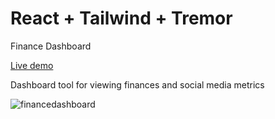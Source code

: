# React + Tailwind + Tremor

Finance Dashboard

[Live demo](https://wondrous-quokka-37b4cb.netlify.app/)

Dashboard tool for viewing finances and social media metrics

![financedashboard](https://github.com/andrejs-is-on-the-computer/react-dash-tremor-tailwind/assets/63778410/221cf4ee-3bf8-4a31-a58c-f4a75d3728f4)
